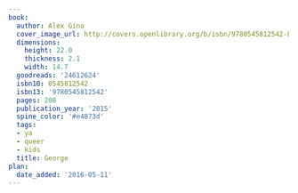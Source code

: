 ```yaml
---
book:
  author: Alex Gino
  cover_image_url: http://covers.openlibrary.org/b/isbn/9780545812542-L.jpg
  dimensions:
    height: 22.0
    thickness: 2.1
    width: 14.7
  goodreads: '24612624'
  isbn10: 0545812542
  isbn13: '9780545812542'
  pages: 208
  publication_year: '2015'
  spine_color: '#e4873d'
  tags:
  - ya
  - queer
  - kids
  title: George
plan:
  date_added: '2016-05-11'
---
```

